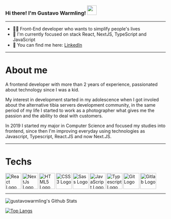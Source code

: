 ### Hi there! I'm Gustavo Warmling! <img src="https://raw.githubusercontent.com/MartinHeinz/MartinHeinz/master/wave.gif" width="30px">

***
- 🐱‍💻  Front-End developer who wants to simplify people's lives
- 👾   I'm currently focused on stack React, NextJS, TypeScript and JavaScript
- 📍   You can find me here: [LinkedIn](https://www.linkedin.com/in/gustavowarmling/?locale=en_US)
---

# About me
A frontend developer with more than 2 years of experience, passionated about technology since I was a kid.

My interest in development started in my adolescence when I got involed about the alternative tibia servers development community, in the same period of my life I started to work as a photographer what gives me the passion and the ability to deal with customers.

In 2019 I started my major in Computer Science and focused my studies into frontend, since then I'm improving everyday using technologies as Javascript, Typescript, React.JS and now Next.JS.

---

# Techs

<img src="https://cdn.worldvectorlogo.com/logos/react-2.svg" alt="React Logo" width="50" height="50" align="left"/>
<img src="https://iconape.com/wp-content/files/cf/353046/png/next-js-logo.png" alt="NextJs Logo" width="50" height="50" align="left"/> 
<img src="https://cdn.worldvectorlogo.com/logos/html5.svg" alt="HTML5 Logo" width="50" height="50" align="left"/> 
<img src="https://cdn-icons-png.flaticon.com/512/732/732190.png" alt="CSS3 Logo" width="50" height="50" align="left"/> 
<img src="https://cdn.worldvectorlogo.com/logos/sass-1.svg" alt="Sass Logo" width="50" height="50" align="left"/> 
<img src="https://cdn.worldvectorlogo.com/logos/logo-javascript.svg" alt="JavaScript Logo" width="50" height="50" align="left"/>
<img src="https://www.vectorlogo.zone/logos/typescriptlang/typescriptlang-icon.svg" alt="Typescript Logo" width="50" height="50" align="left"/>
<img src="https://cdn.worldvectorlogo.com/logos/git.svg" alt="Git Logo" width="50" height="50" align="left"/> 
<img src="https://cdn.worldvectorlogo.com/logos/gitlab-1.svg" alt="Gitlab Logo" width="50" height="50"/> 

---

<img align="center" src="https://github-readme-stats.vercel.app/api?username=gustavowarmling&include_all_commits=true&count_private=true&show_icons=true&line_height=20&title_color=7A7ADB&icon_color=2234AE&text_color=D3D3D3&bg_color=0,000000,130F40" alt="gustavowarmling's Github Stats">

[![Top Langs](https://github-readme-stats.vercel.app/api/top-langs/?username=gustavowarmling&layout=compact&text_color=daf7dc&bg_color=151515)](https://github.com/gustavowarmling/github-readme-stats)

